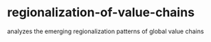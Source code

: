# regionalization-of-value-chains
analyzes the emerging regionalization patterns of global value chains
